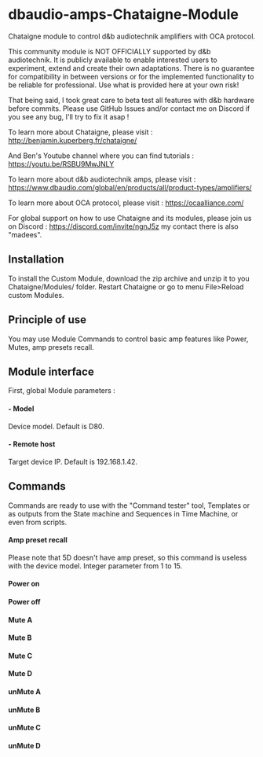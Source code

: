 # dbaudio-amps-Chataigne-Module
Chataigne module to control d&amp;b audiotechnik amplifiers with OCA protocol.  

This community module is NOT OFFICIALLY supported by d&b audiotechnik.
It is publicly available to enable interested users to experiment, extend and create their own adaptations.
There is no guarantee for compatibility in between versions or for the implemented functionality to be reliable for professional.
Use what is provided here at your own risk!

That being said, I took great care to beta test all features with d&b hardware before commits.
Please use GitHub Issues and/or contact me on Discord if you see any bug, I'll try to fix it asap !

To learn more about Chataigne, please visit : http://benjamin.kuperberg.fr/chataigne/

And Ben's Youtube channel where you can find tutorials : https://youtu.be/RSBU9MwJNLY

To learn more about d&amp;b audiotechnik amps, please visit : https://www.dbaudio.com/global/en/products/all/product-types/amplifiers/  

To learn more about OCA protocol, please visit : https://ocaalliance.com/

For global support on how to use Chataigne and its modules, please join us on Discord : 
https://discord.com/invite/ngnJ5z my contact there is also "madees".

## Installation
To install the Custom Module, download the zip archive and unzip it to you Chataigne/Modules/ folder. Restart Chataigne or go to menu File>Reload custom Modules.

## Principle of use
You may use Module Commands to control basic amp features like Power, Mutes, amp presets recall.

## Module interface
First, global Module parameters :

#### - Model
Device model. Default is D80.

#### - Remote host
Target device IP. Default is 192.168.1.42.

## Commands
Commands are ready to use with the "Command tester" tool, Templates or as outputs from the State machine and Sequences in Time Machine, or even from scripts.

#### Amp preset recall
Please note that 5D doesn't have amp preset, so this command is useless with the device model.
Integer parameter from 1 to 15.

#### Power on
#### Power off

#### Mute A
#### Mute B
#### Mute C
#### Mute D

#### unMute A
#### unMute B
#### unMute C
#### unMute D